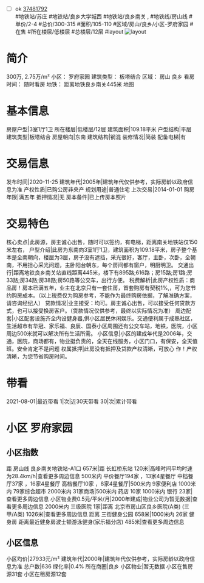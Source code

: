 - [ ] ok [37481792](https://bj.5i5j.com/ershoufang/37481792.html)  
 #地铁站/苏庄 #地铁站/良乡大学城西 #地铁站/良乡南关 ,  #地铁线/房山线
#单价/2-4 #总价/300-315 #面积/105-110   #区域/房山/良乡/小区-罗府家园 #在售 #所在楼层/低楼层 #总楼层/12层 #layout 
![layout](http://image16.5i5j.com/erp/house/3748/37481792/huxing/gojbnldd285580f1.jpg_P5.jpg) 
# 简介 
 300万,  2.75万/m² 
小区： 罗府家园
建筑类型： 板塔结合
区域： 房山 良乡
看房时间： 随时看房
地铁： 距离地铁良乡南关445米 地图
# 基本信息 
 房屋户型|3室1厅1卫
所在楼层|低楼层/12层
建筑面积|109.18平米
户型结构|平层
建筑类型|板塔结合
房屋朝向|东南
建筑结构|钢混
装修情况|简装
配备电梯|有
# 交易信息 
 发布时间|2020-11-25
建筑年代|2005年|建筑年代仅供参考，实际房龄以政府信息为准
产权性质|已购公房非央产
规划用途|普通住宅
上次交易|2014-01-01
购房年限|满五年
抵押情况|无
房本备件|已上传房本照片
# 交易特色 
 核心卖点|此房源，房主诚心出售，随时可以签约，有电梯，距离南关地铁站仅150米左右，
户型介绍|此房为东南向3室1厅1卫，建筑面积为109.18平米，房子整个基本是全南朝向，楼层为3层，房子没有遮挡，采光很好，客厅，主卧，次卧，全朝南，不用担心采光问题，主卧阳台朝东，每个房间都有窗户，明厨明卫。
交通出行|距离地铁良乡南关站直线距离445米，楼下有895路;616路；房15路;房1路;房33路;房34路;房38路;房50路等公交车，出行方便。
税费解析|此房产权性质：商品房！房本已满五年，业主在北京只有一套住房，首套购房有契税1%,，可为您节约购房成本。（以上税费仅为购房参考，不能作为最终购房依据，了解准确方案，请咨询经纪人）
贷款情况|业主接受：均可。房主诚心出售，可以接受任何贷款方式，也可以接受换房客户。（贷款情况仅供参考，最终以实际情况为准）
周边配套|小区配套设施齐全内设健身器,供小区居民休闲娱乐。交通便利属于成熟社区，生活超市有华冠、家乐福、良辰、国泰小区周围还有公交车站，地铁，医院，小区周边500米就可以解决所有生活所需。
小区信息|小区的建成年代是2006年，交通，医院，商场都有，物业挺负责的，全天在线服务，小区门口，有保安，全天值班。安全肯定不是问题
权属抵押|此房没有抵押及贷款产权清晰，可放心 作！产权清晰，为您节省购房时间。
# 带看 
 2021-08-01|最近带看	 1|次|近30天带看	 30|次|累计带看
# 小区 罗府家园
## 小区指数 
 距 房山线 良乡南关地铁站-A1口 657米|距 长虹桥东站 120米|高峰时间平均时速为28.4km/h|查看更多周边信息
500米内 平价餐厅194家 ，13家4星餐厅
中档餐厅37家 ，16家4星餐厅
高档餐厅10家 ，8家4星餐厅|500米内 9家便利店
1000米内 79家综合超市
2000米内 31家商场|500米内 药店 10家
1000米内 银行 23家|查看更多周边信息
小区物业费0.5元/平米/月|2000年建成|物业公司为暂无数据|查看更多周边信息
2000米内 三级医院 1家|距离 北京市房山区良乡医院(A类) (三甲/A类) 1026米|查看更多周边信息
距离 三街健身公园 658米|1000米内 26家 健身房
距离最近健身房波士顿游泳健身(家乐福分店) 485米|查看更多周边信息
## 小区信息 
 小区均价|27933元/m²
建筑年代|2000年|建筑年代仅供参考，实际房龄以政府信息为准
总户数|636
绿化率|0.4%
所在商圈|良乡
小区物业|暂无数据
小区在售房源31套
小区在租房源12套
